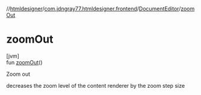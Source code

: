 //[htmldesigner](../../../index.md)/[com.jdngray77.htmldesigner.frontend](../index.md)/[DocumentEditor](index.md)/[zoomOut](zoom-out.md)

# zoomOut

[jvm]\
fun [zoomOut](zoom-out.md)()

Zoom out

decreases the zoom level of the content renderer by the zoom step size
